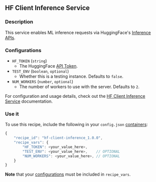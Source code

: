 ## HF Client Inference Service

### Description

This service enables ML inference requests via HuggingFace's [Inference APIs](https://huggingface.co/docs/api-inference/en/index).

### Configurations

- `HF_TOKEN` (`string`)
  - The HuggingFace [API Token](https://huggingface.co/docs/hub/en/security-tokens).
- `TEST_ENV` (`boolean`, `optional`)
  - Whether this is a testing instance. Defaults to `false`.
- `NUM_WORKERS` (`number`, `optional`)
  - The number of workers to use with the server. Defaults to `2`.

For configuration and usage details, check out the [HF Client Inference Service](https://infernet-services.docs.ritual.net/reference/hf_inference_client_service) documentation.

### Use it

To use this recipe, include the following in your `config.json` [containers](https://docs.ritual.net/infernet/node/configuration#containers-arraycontainer_spec):

```js
{
    "recipe_id": "hf-client-inference_1.0.0",
    "recipe_vars": {
        "HF_TOKEN": <your_value_here>,
        "TEST_ENV": <your_value_here>,    // OPTIONAL
        "NUM_WORKERS": <your_value_here>, // OPTIONAL
    }
}
```

**Note** that your [configurations](#configurations) must be included in `recipe_vars`.
